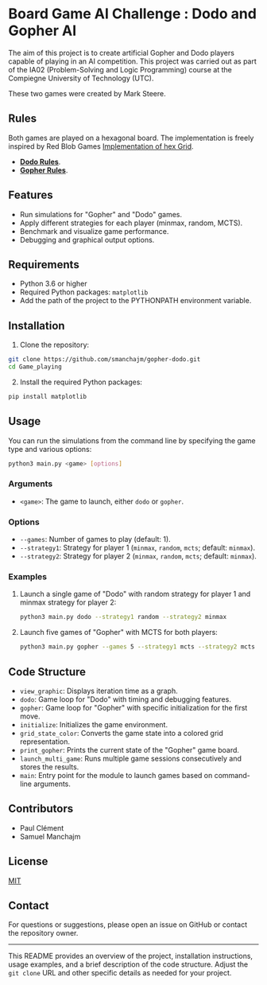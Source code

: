 # Board Game AI Challenge : Dodo and Gopher AI

The aim of this project is to create artificial Gopher and Dodo players capable of playing in an AI competition.
This project was carried out as part of the IA02 (Problem-Solving and Logic Programming) course at the Compiegne University of Technology (UTC).

These two games were created by Mark Steere.

## Rules

Both games are played on a hexagonal board. The implementation is freely inspired by Red Blob Games [Implementation of hex Grid](https://www.redblobgames.com/grids/hexagons/).

* **[Dodo Rules](https://www.redblobgames.com/grids/hexagons/)**.
* **[Gopher Rules](https://www.marksteeregames.com/Dodo_rules.pdf)**.

## Features

* Run simulations for "Gopher" and "Dodo" games.
* Apply different strategies for each player (minmax, random, MCTS).
* Benchmark and visualize game performance.
* Debugging and graphical output options.

## Requirements

* Python 3.6 or higher
* Required Python packages: `matplotlib`
* Add the path of the project to the PYTHONPATH environment variable.

## Installation

1. Clone the repository:

```sh
git clone https://github.com/smanchajm/gopher-dodo.git
cd Game_playing
```

2. Install the required Python packages:

```sh
pip install matplotlib
```

## Usage

You can run the simulations from the command line by specifying the game type and various options:

```sh
python3 main.py <game> [options]
```

### Arguments

* `<game>`: The game to launch, either `dodo` or `gopher`.

### Options

* `--games`: Number of games to play (default: 1).
* `--strategy1`: Strategy for player 1 (`minmax`, `random`, `mcts`; default: `minmax`).
* `--strategy2`: Strategy for player 2 (`minmax`, `random`, `mcts`; default: `minmax`).

### Examples

1. Launch a single game of "Dodo" with random strategy for player 1 and minmax strategy for player 2:

   ```sh
   python3 main.py dodo --strategy1 random --strategy2 minmax
   ```

2. Launch five games of "Gopher" with MCTS for both players:

   ```sh
   python3 main.py gopher --games 5 --strategy1 mcts --strategy2 mcts
   ```

## Code Structure

* `view_graphic`: Displays iteration time as a graph.
* `dodo`: Game loop for "Dodo" with timing and debugging features.
* `gopher`: Game loop for "Gopher" with specific initialization for the first move.
* `initialize`: Initializes the game environment.
* `grid_state_color`: Converts the game state into a colored grid representation.
* `print_gopher`: Prints the current state of the "Gopher" game board.
* `launch_multi_game`: Runs multiple game sessions consecutively and stores the results.
* `main`: Entry point for the module to launch games based on command-line arguments.

## Contributors

* Paul Clément
* Samuel Manchajm

## License

[MIT](https://choosealicense.com/licenses/mit/)

## Contact

For questions or suggestions, please open an issue on GitHub or contact the repository owner.

---

This README provides an overview of the project, installation instructions, usage examples, and a brief description of the code structure. Adjust the `git clone` URL and other specific details as needed for your project.
